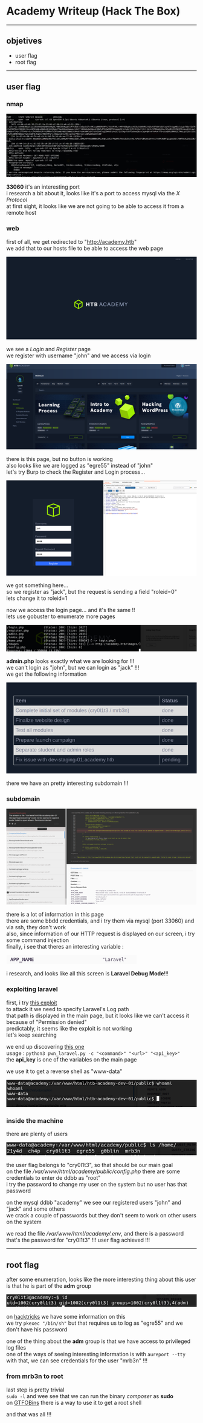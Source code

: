 # Academy Writeup (Hack The Box)

---

## objetives

* user flag
* root flag

---

## user flag 

### nmap 

![](./images/image1.png)  

**33060** it's an interesting port  
i research a bit about it, looks like it's a port to access mysql via the *X Protocol*  
at first sight, it looks like we are not going to be able to access it from a remote host  

### web

first of all, we get redirected to "http://academy.htb"  
we add that to our hosts file to be able to access the web page  

![](./images/image2.png)  

we see a *Login* and *Register* page  
we register with username "john" and we access via login  

![](./images/image3.png)  

there is this page, but no button is working  
also looks like we are logged as "egre55" instead of "john"  
let's try Burp to check the Register and Login process...  

![](./images/image4.png)  

we got something here...  
so we register as "jack", but the request is sending a field "roleid=0"  
lets change it to roleid=1  

now we access the login page... and it's the same !!  
lets use gobuster to enumerate more pages  

![](./images/image5.png)  

**admin.php** looks exactly what we are looking for !!!  
we can't login as "john", but we can login as "jack" !!!  
we get the following information  

![](./images/image6.png)  

there we have an pretty interesting subdomain !!!  

### subdomain

![](./images/image7.png)  

there is a lot of information in this page  
there are some bbdd credentials, and i try them via mysql (port 33060) and via ssh, they don't work  
also, since information of our HTTP request is displayed on our screen, i try some command injection  
finally, i see that theres an interesting variable :  

![](./images/image8.png)  

i research, and looks like all this screen is **Laravel Debug Mode**!!!  

### exploiting laravel

first, i try [this exploit](https://www.exploit-db.com/exploits/49424)  
to attack it we need to specify Laravel's Log path  
that path is displayed in the main page, but it looks like we can't access it because of "Permission denied"  
predictably, it seems like the exploit is not working  
let's keep searching  

we end up discovering [this one](https://github.com/aljavier/exploit_laravel_cve-2018-15133)  
usage : `python3 pwn_laravel.py -c "<command>" "<url>" "<api_key>"`  
the **api_key** is one of the variables on the main page  

we use it to get a reverse shell as "www-data"  

![](./images/image9.png)  

### inside the machine 

there are plenty of users  

![](./images/image10.png)  

the user flag belongs to "cry0l1t3", so that should be our main goal  
on the file */var/www/html/academy/public/config.php* there are some credentials to enter de ddbb as "root"  
i try the password to change my user on the system but no user has that password  

on the mysql ddbb "academy" we see our registered users "john" and "jack" and some others  
we crack a couple of passwords but they don't seem to work on other users on the system  

we read the file */var/www/html/academy/.env*, and there is a password   
that's the password for "cry0l1t3" !!! user flag achieved !!!

---

## root flag  

after some enumeration, looks like the more interesting thing about this user is that he is part of the **adm** group  

![](./images/image11.png)  

on [hacktricks](https://book.hacktricks.xyz/linux-unix/privilege-escalation/interesting-groups-linux-pe) we have some information on this  
we try `pkexec "/bin/sh"` but that requires us to log as "egre55" and we don't have his password  

one of the thing about the **adm** group is that we have access to privileged log files  
one of the ways of seeing interesting information is with `aureport --tty`  
with that, we can see credentials for the user "mrb3n" !!!  

### from mrb3n to root

last step is pretty trivial  
`sudo -l` and wee see that we can run the binary *composer* as **sudo**  
on [GTFOBins](https://gtfobins.github.io/gtfobins/composer/) there is a way to use it to get a root shell  

and that was all !!!

